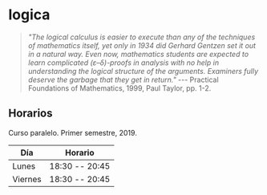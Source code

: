 # logica

> *"The logical calculus is easier to execute than any of the techniques of mathematics itself, yet only in 1934 did Gerhard Gentzen set it out in a natural way. Even now, mathematics students are expected to learn complicated (ε–δ)-proofs in analysis with no help in understanding the logical structure of the arguments. Examiners fully deserve the garbage that they get in return."* --- Practical Foundations of Mathematics, 1999, Paul Taylor, pp. 1-2.

## Horarios

Curso paralelo. Primer semestre, 2019.

| Día     | Horario        |
|---------|----------------|
| Lunes   | 18:30 -- 20:45 |
| Viernes | 18:30 -- 20:45 |
